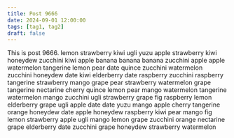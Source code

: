 ```yaml
---
title: Post 9666
date: 2024-09-01 12:00:00
tags: [tag1, tag2]
draft: false
---
```

This is post 9666.
lemon
strawberry
kiwi
ugli
yuzu
apple
strawberry
kiwi
honeydew
zucchini
kiwi
apple
banana
banana
banana
zucchini
apple
apple
watermelon
tangerine
lemon
pear
date
quince
zucchini
watermelon
zucchini
honeydew
date
kiwi
elderberry
date
raspberry
zucchini
raspberry
tangerine
strawberry
mango
grape
pear
strawberry
watermelon
grape
tangerine
nectarine
cherry
quince
lemon
pear
mango
watermelon
tangerine
watermelon
mango
zucchini
ugli
strawberry
grape
fig
raspberry
lemon
elderberry
grape
ugli
apple
date
date
yuzu
mango
apple
cherry
tangerine
orange
honeydew
date
apple
honeydew
raspberry
kiwi
pear
mango
fig
lemon
strawberry
apple
ugli
mango
lemon
grape
zucchini
orange
nectarine
grape
elderberry
date
zucchini
grape
honeydew
strawberry
watermelon
